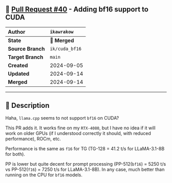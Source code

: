 ## 🔀 [Pull Request #40](https://github.com/ikawrakow/ik_llama.cpp/pull/40) - Adding bf16 support to CUDA

| **Author** | `ikawrakow` |
| :--- | :--- |
| **State** | 🔀 **Merged** |
| **Source Branch** | `ik/cuda_bf16` |
| **Target Branch** | `main` |
| **Created** | 2024-09-05 |
| **Updated** | 2024-09-14 |
| **Merged** | 2024-09-14 |

---

## 📄 Description

Haha, `llama.cpp` seems to not support `bf16` on CUDA?

This PR adds it. It works fine on my `RTX-4080`, but I have no idea if it will work on older GPUs (if I understood correctly it should, with reduced performance), ROCm, etc.

Performance is the same as `f16` for TG (TG-128 = 41.2 t/s for LLaMA-3.1-8B for both).

PP is lower but quite decent for prompt processing (PP-512(`bf16`) = 5250 t/s vs PP-512(`f16`) = 7250 t/s  for LLaMA-3.1-8B). In any case, much better than running on the CPU for `bf16` models.